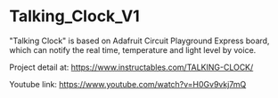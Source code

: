 # Talking_Clock_V1
"Talking Clock" is based on Adafruit Circuit Playground Express board, which can notify the real time, temperature and light level by voice.

Project detail at: https://www.instructables.com/TALKING-CLOCK/

Youtube link: https://www.youtube.com/watch?v=H0Gv9vkj7mQ
